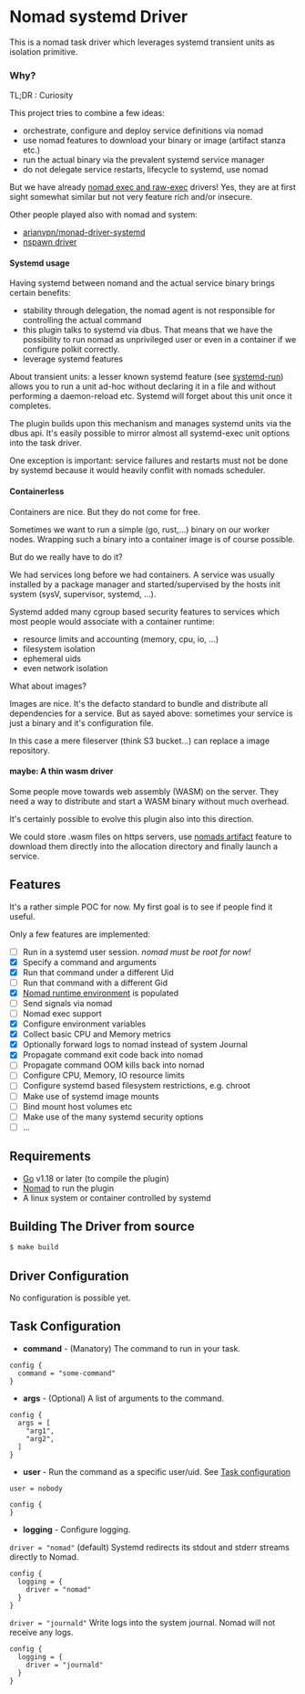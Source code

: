 Nomad systemd Driver
=====================

This is  a nomad task driver which leverages systemd transient units as isolation
primitive. 

### Why?

TL;DR : Curiosity

This project tries to combine a few ideas:

- orchestrate, configure and deploy service definitions via nomad
- use nomad features to download your binary or image (artifact stanza etc.)
- run the actual binary via the prevalent systemd service manager
- do not delegate service restarts, lifecycle to systemd, use nomad

But we have already [nomad exec and raw-exec](https://www.nomadproject.io/docs/drivers/exec) drivers!
Yes, they are at first sight somewhat similar but not very feature rich and/or insecure.

Other people played also with nomad and system:
- [arianvpn/monad-driver-systemd](https://github.com/arianvp/nomad-driver-systemd)
- [nspawn driver](https://www.nomadproject.io/plugins/drivers/community/nspawn)

#### Systemd usage

Having systemd between nomand and the actual service binary brings certain benefits:

- stability through delegation, the nomad agent is not responsible for controlling the actual command
- this plugin talks to systemd via dbus. That means that we have the possibility to run
  nomad as unprivileged user or even in a container if we configure polkit correctly. 
- leverage systemd features

About transient units: a lesser known systemd feature
(see [systemd-run](https://www.freedesktop.org/software/systemd/man/systemd-run.html)) allows you to
run a unit ad-hoc without declaring it in a file and without performing a daemon-reload etc.
Systemd will forget about this unit once it completes. 

The plugin builds upon this mechanism and manages systemd units via the dbus api.
It's easily possible to mirror almost all systemd-exec unit options into the task driver.

One exception is important: service failures and restarts must not be done by systemd because
it would heavily conflit with nomads scheduler.

#### Containerless

Containers are nice. But they do not come for free. 

Sometimes we want to run a simple (go, rust,...) binary on our worker nodes.
Wrapping such a binary into a container image is of course possible. 

But do we really have to do it?

We had services long before we had containers. A service was usually installed by a package manager and
started/supervised by the hosts init system (sysV, supervisor, systemd, ...).

Systemd added many cgroup based security features to services which most people would 
associate with a container runtime:

- resource limits and accounting (memory, cpu, io, ...)
- filesystem isolation
- ephemeral uids
- even network isolation

What about images?

Images are nice. It's the defacto standard to bundle and distribute all dependencies for a service.
But as sayed above: sometimes your service is just a binary and it's configuration file. 

In this case a mere fileserver (think S3 bucket...) can replace a image repository.

#### maybe: A thin wasm driver

Some people move towards web assembly (WASM) on the server. 
They need a way to distribute and start a WASM binary without much overhead.

It's certainly possible to evolve this plugin also into this direction.

We could store .wasm files on https servers, use [nomads artifact](https://www.nomadproject.io/docs/job-specification/artifact) feature to download them directly into 
the allocation directory and finally launch a service. 

## Features

It's a rather simple POC for now. 
My first goal is to see if people find it useful.

Only a few features are implemented:

* [ ] Run in a systemd user session. *nomad must be root for now!*
* [x] Specify a command and arguments
* [x] Run that command under a different Uid
* [ ] Run that command with a different Gid
* [x] [Nomad runtime environment](https://www.nomadproject.io/docs/runtime/environment.html) is populated
* [ ] Send signals via nomad
* [ ] Nomad exec support
* [x] Configure environment variables
* [x] Collect basic CPU and Memory metrics
* [x] Optionally forward logs to nomad instead of system Journal
* [x] Propagate command exit code back into nomad
* [ ] Propagate command OOM kills back into nomad
* [ ] Configure CPU, Memory, IO resource limits
* [ ] Configure systemd based filesystem restrictions, e.g. chroot
* [ ] Make use of systemd image mounts
* [ ] Bind mount host volumes etc 
* [ ] Make use of the many systemd security options
* [ ] ...

## Requirements

- [Go](https://golang.org/doc/install) v1.18 or later (to compile the plugin)
- [Nomad](https://www.nomadproject.io/downloads.html) to run the plugin
- A linux system or container controlled by systemd

## Building The Driver from source

```sh
$ make build
```

## Driver Configuration

No configuration is possible yet.

## Task Configuration

* **command** - (Manatory) The command to run in your task.

```hcl
config {
  command = "some-command"
}
```

* **args** - (Optional) A list of arguments to the command. 

```hcl
config {
  args = [
    "arg1",
    "arg2",
  ]
}
```

* **user** - Run the command as a specific user/uid. See [Task configuration](https://www.nomadproject.io/docs/job-specification/task.html#user)

```hcl
user = nobody

config {
}

```

* **logging** - Configure logging. 

`driver = "nomad"` (default) Systemd redirects its stdout and stderr streams directly to Nomad.

```hcl
config {
  logging = {
    driver = "nomad"
  }
}
```

`driver = "journald"` Write logs into the system journal. Nomad will not receive any logs.

```hcl
config {
  logging = {
    driver = "journald"
  }
}
```

